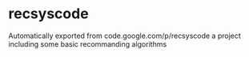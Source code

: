 # recsyscode
Automatically exported from code.google.com/p/recsyscode
a project including some basic recommanding algorithms
